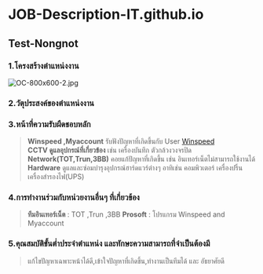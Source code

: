 # **JOB-Description-IT.github.io**
## **Test-Nongnot**

### **1.โครงสร้างตำแหน่งงาน**
![OC-800x600-2.jpg]()

### **2.วัตุประสงค์ของตำแหน่งงาน**

### **3.หน้าที่ความรับผืดชอบหลัก**
>  **Winspeed ,Myaccount** รับฟังปัญหาที่เกิดขึ้นกับ User  [Winspeed](https://www.prosoftwinspeed.com/Article/Detail/101104/%E0%B8%84%E0%B8%B9%E0%B9%88%E0%B8%A1%E0%B8%B7%E0%B8%AD%E0%B8%81%E0%B8%B2%E0%B8%A3%E0%B9%83%E0%B8%8A%E0%B9%89%E0%B8%87%E0%B8%B2%E0%B8%99-WINSpeed-I?gad_source=1&gclid=Cj0KCQjwxsm3BhDrARIsAMtVz6MZwfpzbACmMBuMfeTbTK3y0Ai7cYPj9PsbMSUfde1GH4Wx0abHdOIaAuQREALw_wcB)  
>  **CCTV ดูแลอุปกรณ์ที่เกี่ยวข้อง** เช่น เครื่องบันทึก ตัวกล้วงวงจรปิด  
>  **Network(TOT,Trun,3BB)** คอยแก้ปัญหาที่เกิดขึ้น เช่น อินเทอร์เน็ตไม่สามารถใช้งานได้  
>  **Hardware** ดูแลและซ่อมบำรุงอุปกรณ์ฮาร์ดแวร์ต่างๆ อาทิเช่น คอมพิวเตอร์ เครื่องปริ้น เครื่องสำรองไฟ(UPS)  

### 4.การทำงานร่วมกับหน่วยงานอื่นๆ ที่เกี่ยวข้อง  
> **ทีมอินเทอร์เน็ต** : TOT ,Trun ,3BB
> **Prosoft** : โปรแกรม Winspeed and Myaccount  

### 5.คุณสมบัติขั้นต่ำประจำตำแหน่ง และทักษะความสามารถที่จำเป็นต้องมี
> แก้ไขปัญหาเฉพาะหน้าได้ดี,เข้าใจปัญหาที่เกิดขึ้น,ทำงานเป็นทีมได้ และ อัธยาศัยดี
